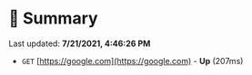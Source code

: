 # 📖 Summary
Last updated: **7/21/2021, 4:46:26 PM**

- `GET` [https://google.com](https://google.com) - **Up** (207ms)
